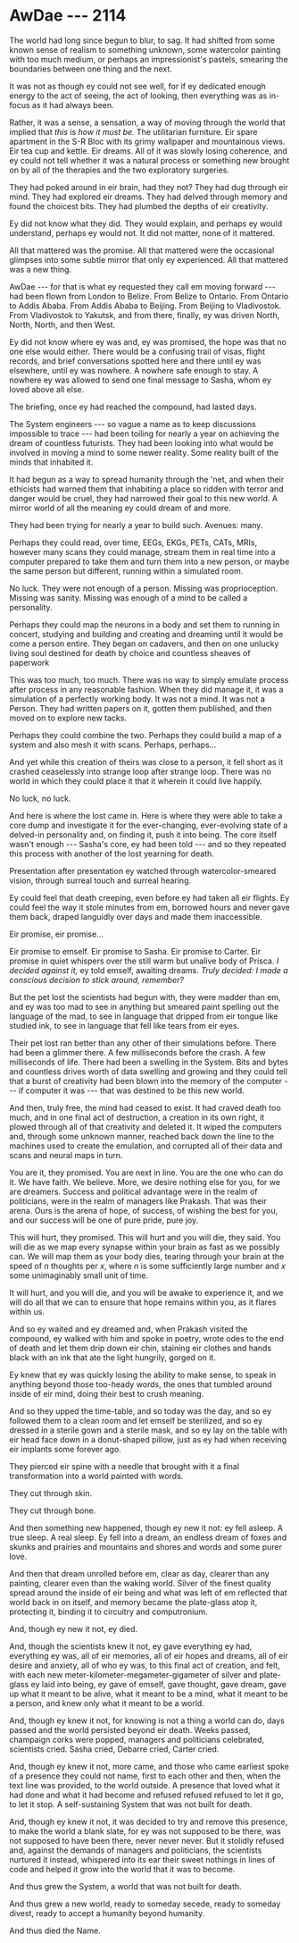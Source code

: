 # AwDae --- 2114

The world had long since begun to blur, to sag. It had shifted from some known sense of realism to something unknown, some watercolor painting with too much medium, or perhaps an impressionist's pastels, smearing the boundaries between one thing and the next.

It was not as though ey could not see well, for if ey dedicated enough energy to the act of seeing, the act of looking, then everything was as in-focus as it had always been.

Rather, it was a sense, a sensation, a way of moving through the world that implied that *this is how it must be.* The utilitarian furniture. Eir spare apartment in the S-R Bloc with its grimy wallpaper and mountainous views. Eir tea cup and kettle. Eir dreams. All of it was slowly losing coherence, and ey could not tell whether it was a natural process or something new brought on by all of the therapies and the two exploratory surgeries.

They had poked around in eir brain, had they not? They had dug through eir mind. They had explored eir dreams. They had delved through memory and found the choicest bits. They had plumbed the depths of eir creativity.

Ey did not know what they did. They would explain, and perhaps ey would understand, perhaps ey would not. It did not matter, none of it mattered.

All that mattered was the promise. All that mattered were the occasional glimpses into some subtle mirror that only ey experienced. All that mattered was a new thing.

AwDae --- for that is what ey requested they call em moving forward --- had been flown from London to Belize. From Belize to Ontario. From Ontario to Addis Ababa. From Addis Ababa to Beijing. From Beijing to Vladivostok. From Vladivostok to Yakutsk, and from there, finally, ey was driven North, North, North, and then West.

Ey did not know where ey was and, ey was promised, the hope was that no one else would either. There would be a confusing trail of visas, flight records, and brief conversations spotted here and there until ey was elsewhere, until ey was nowhere. A nowhere safe enough to stay. A nowhere ey was allowed to send one final message to Sasha, whom ey loved above all else.

The briefing, once ey had reached the compound, had lasted days.

The System engineers --- so vague a name as to keep discussions impossible to trace --- had been toiling for nearly a year on achieving the dream of countless futurists. They had been looking into what would be involved in moving a mind to some newer reality. Some reality built of the minds that inhabited it.

It had begun as a way to spread humanity through the 'net, and when their ethicists had warned them that inhabiting a place so ridden with terror and danger would be cruel, they had narrowed their goal to this new world. A mirror world of all the meaning ey could dream of and more.

They had been trying for nearly a year to build such. Avenues: many.

Perhaps they could read, over time, EEGs, EKGs, PETs, CATs, MRIs, however many scans they could manage, stream them in real time into a computer prepared to take them and turn them into a new person, or maybe the same person but different, running within a simulated room.

No luck. They were not enough of a person. Missing was proprioception. Missing was sanity. Missing was enough of a mind to be called a personality.

Perhaps they could map the neurons in a body and set them to running in concert, studying and building and creating and dreaming until it would be come a person entire. They began on cadavers, and then on one unlucky living soul destined for death by choice and countless sheaves of paperwork

This was too much, too much. There was no way to simply emulate process after process in any reasonable fashion. When they did manage it, it was a simulation of a perfectly working body. It was not a mind. It was not a Person. They had written papers on it, gotten them published, and then moved on to explore new tacks.

Perhaps they could combine the two. Perhaps they could build a map of a system and also mesh it with scans. Perhaps, perhaps...

And yet while this creation of theirs was close to a person, it fell short as it crashed ceaselessly into strange loop after strange loop. There was no world in which they could place it that it wherein it could live happily.

No luck, no luck.

And here is where the lost came in. Here is where they were able to take a core dump and investigate it for the ever-changing, ever-evolving state of a delved-in personality and, on finding it, push it into being. The core itself wasn't enough --- Sasha's core, ey had been told --- and so they repeated this process with another of the lost yearning for death.

Presentation after presentation ey watched through watercolor-smeared vision, through surreal touch and surreal hearing.

Ey could feel that death creeping, even before ey had taken all eir flights. Ey could feel the way it stole minutes from em, borrowed hours and never gave them back, draped languidly over days and made them inaccessible.

Eir promise, eir promise...

Eir promise to emself. Eir promise to Sasha. Eir promise to Carter. Eir promise in quiet whispers over the still warm but unalive body of Prisca. *I decided against it,* ey told emself, awaiting dreams. *Truly decided: I made a conscious decision to stick around, remember?*

But the pet lost the scientists had begun with, they were madder than em, and ey was too mad to see in anything but smeared paint spelling out the language of the mad, to see in language that dripped from eir tongue like studied ink, to see in language that fell like tears from eir eyes.

Their pet lost ran better than any other of their simulations before. There had been a glimmer there. A few milliseconds before the crash. A few milliseconds of life. There had been a swelling in the System. Bits and bytes and countless drives worth of data swelling and growing and they could tell that a burst of creativity had been blown into the memory of the computer --- if computer it was --- that was destined to be this new world.

And then, truly free, the mind had ceased to exist. It had craved death too much, and in one final act of destruction, a creation in its own right, it plowed through all of that creativity and deleted it. It wiped the computers and, through some unknown manner, reached back down the line to the machines used to create the emulation, and corrupted all of their data and scans and neural maps in turn.

You are it, they promised. You are next in line. You are the one who can do it. We have faith. We believe. More, we desire nothing else for you, for we are dreamers. Success and political advantage were in the realm of politicians, were in the realm of managers like Prakash. That was their arena. Ours is the arena of hope, of success, of wishing the best for you, and our success will be one of pure pride, pure joy.

This will hurt, they promised. This will hurt and you will die, they said. You will die as we map every synapse within your brain as fast as we possibly can. We will map them as your body dies, tearing through your brain at the speed of *n* thoughts per *x*, where *n* is some sufficiently large number and *x* some unimaginably small unit of time.

It will hurt, and you will die, and you will be awake to experience it, and we will do all that we can to ensure that hope remains within you, as it flares within us.

And so ey waited and ey dreamed and, when Prakash visited the compound, ey walked with him and spoke in poetry, wrote odes to the end of death and let them drip down eir chin, staining eir clothes and hands black with an ink that ate the light hungrily, gorged on it.

Ey knew that ey was quickly losing the ability to make sense, to speak in anything beyond those too-heady words, the ones that tumbled around inside of eir mind, doing their best to crush meaning.

And so they upped the time-table, and so today was the day, and so ey followed them to a clean room and let emself be sterilized, and so ey dressed in a sterile gown and a sterile mask, and so ey lay on the table with eir head face down in a donut-shaped pillow, just as ey had when receiving eir implants some forever ago.

They pierced eir spine with a needle that brought with it a final transformation into a world painted with words.

They cut through skin.

They cut through bone.

And then something new happened, though ey new it not: ey fell asleep. A true sleep. A real sleep. Ey fell into a dream, an endless dream of foxes and skunks and prairies and mountains and shores and words and some purer love.

And then that dream unrolled before em, clear as day, clearer than any painting, clearer even than the waking world. Silver of the finest quality spread around the inside of eir being and what was left of em reflected that world back in on itself, and memory became the plate-glass atop it, protecting it, binding it to circuitry and computronium.

And, though ey new it not, ey died.

And, though the scientists knew it not, ey gave everything ey had, everything ey was, all of eir memories, all of eir hopes and dreams, all of eir desire and anxiety, all of who ey was, to this final act of creation, and felt, with each new meter-kilometer-megameter-gigameter of silver and plate-glass ey laid into being, ey gave of emself, gave thought, gave dream, gave up what it meant to be alive, what it meant to be a mind, what it meant to be a person, and knew only what it meant to be a world.

And, though ey knew it not, for knowing is not a thing a world can do, days passed and the world persisted beyond eir death. Weeks passed, champaign corks were popped, managers and politicians celebrated, scientists cried. Sasha cried, Debarre cried, Carter cried.

And, though ey knew it not, more came, and those who came earliest spoke of a presence they could not name, first to each other and then, when the text line was provided, to the world outside. A presence that loved what it had done and what it had become and refused refused refused to let it go, to let it stop. A self-sustaining System that was not built for death.

And, though ey knew it not, it was decided to try and remove this presence, to make the world a blank slate, for ey was not supposed to be there, was not supposed to have been there, never never never. But it stolidly refused and, against the demands of managers and politicians, the scientists nurtured it instead, whispered into its ear their sweet nothings in lines of code and helped it grow into the world that it was to become.

And thus grew the System, a world that was not built for death.

And thus grew a new world, ready to someday secede, ready to someday divest, ready to accept a humanity beyond humanity.

And thus died the Name.
